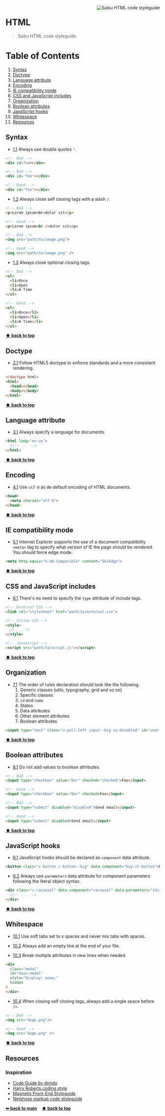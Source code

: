 <img src="https://raw.githubusercontent.com/OSBI/saiku/assets/icon-html5-256.png" alt="Saiku HTML code styleguide" align="right" />

# HTML

> Saiku HTML code styleguide.

# Table of Contents

1. [Syntax](#syntax)
2. [Doctype](#doctype)
3. [Language attribute](#language-attribute)
4. [Encoding](#encoding)
5. [IE compatibility mode](#ie-compatibility-mode)
6. [CSS and JavaScript includes](#css-and-javascript-includes)
7. [Organization](#organization)
8. [Boolean attributes](#boolean-attributes)
9. [JavaScript hooks](#javascript-hooks)
10. [Whitespace](#whitespace)
11. [Resources](#resources)

## Syntax

* [1.1](#1.1) <a name='1.1'></a> Always use double quotes `"`.

```html
<!-- Bad -->
<div id=foo></div>

<!-- Bad -->
<div id='foo'></div>

<!-- Good -->
<div id="foo"></div>
```

* [1.2](#1.2) <a name='1.2'></a> Always close self closing tags with a slash `/`.

```html
<!-- Bad -->
<p>Lorem ipsum<br>dolor sit</p>

<!-- Good -->
<p>Lorem ipsum<br />dolor sit</p>

<!-- Bad -->
<img src="path/to/image.png">

<!-- Good -->
<img src="path/to/image.png" />
```

* [1.3](#1.3) <a name='1.3'></a> Always close optional closing tags.

```html
<!-- Bad -->
<ul>
  <li>Once
  <li>Upon
  <li>A Time
</ul>

<!-- Good -->
<ul>
  <li>Once</li>
  <li>Upon</li>
  <li>A Time</li>
</ul>
```

**[⬆ back to top](#table-of-contents)**

## Doctype

* [2.1](#2.1) <a name='2.1'></a> Follow HTML5 doctype to enforce standards and a more consistent rendering.

```html
<!doctype html>
<html>
  <head></head>
  <body></body>
</html>
```

**[⬆ back to top](#table-of-contents)**

## Language attribute

* [3.1](#3.1) <a name='3.1'></a> Always specify a language for documents.

```html
<html lang="en-us">
  <!-- ... -->
</html>
```

**[⬆ back to top](#table-of-contents)**

## Encoding

* [4.1](#4.1) <a name='4.1'></a> Use `utf-8` as de default encoding of HTML documents.

```html
<head>
  <meta charset="utf-8">
</head>
```

**[⬆ back to top](#table-of-contents)**

## IE compatibility mode

* [5.1](#5.1) <a name='5.1'></a> Internet Explorer supports the use of a document compatibility `<meta>` tag to specify what version of IE the page should be rendered. You should force edge mode.

```html
<meta http-equiv="X-UA-Compatible" content="IE=Edge">
```

**[⬆ back to top](#table-of-contents)**

## CSS and JavaScript includes

* [6.1](#6.1) <a name='6.1'></a> There's no need to specify the `type` attribute of include tags.

```html
<!-- External CSS -->
<link rel="stylesheet" href="path/to/external.css">

<!-- Inline CSS -->
<style>
  /* ... */
</style>

<!-- JavaScript -->
<script src="path/to/script.js"></script>
```

**[⬆ back to top](#table-of-contents)**

## Organization

* [7.1](#7.1) <a name='7.1'></a> The order of rules declaration should look like the following.
  1. Generic classes (utils, typography, grid and so on)
  2. Specific classes
  3. `id` and `name`
  4. States
  5. Data attributes
  6. Other element attributes
  7. Boolean attributes

```html
<input type="text" class="u-pull-left input--big is-disabled" id="user-input" name="user-input" data-component="input-text" data-parameters="{value: 42}" disabled />
```

**[⬆ back to top](#table-of-contents)**

## Boolean attributes

* [8.1](#8.1) <a name='8.1'></a> Do not add values to boolean attributes.

```html
<!-- Bad -->
<input type="checkbox" value="Bar" checked="checked">Foo</input>

<!-- Good -->
<input type="checkbox" value="Bar" checked>Foo</input>

<!-- Bad -->
<input type="submit" disabled="disabled">Send email</input>

<!-- Good -->
<input type="submit" disabled>Send email</input>
```

**[⬆ back to top](#table-of-contents)**

## JavaScript hooks

* [9.1](#9.1) <a name='9.1'></a> JavaScript hooks should be declared as `component` data attribute.

```html
<button class="c-button c-button--big" data-component="buy-it-button">Buy it</button>
```

* [9.2](#9.2) <a name='9.2'></a> Always use `parameters` data attribute for component parameters following the literal object syntax.

```html
<div class="c-carousel" data-component="carousel" data-parameters="{direction: 'left-to-right', speed: 2.5, easing: 'easeOutExpo'}">
  <!-- ... -->
</div>
```

**[⬆ back to top](#table-of-contents)**

## Whitespace

* [10.1](#10.1) <a name='10.1'></a> Use soft tabs set to `4` spaces and never mix tabs with spaces.

* [10.2](#10.2) <a name='10.2'></a> Always add an empty line at the end of your file.

* [10.3](#10.3) <a name='10.3'></a> Break multiple attributes in new lines when needed.

```html
<div
  class="modal"
  id="main-modal"
  style="display: none;"
  hidden
>
</div>
```

* [10.4](#10.4) <a name='10.4'></a> When closing self closing tags, always add a single space before `/>`.

```html
<!-- Bad -->
<img src="doge.png"/>

<!-- Good -->
<img src="doge.png" />
```

**[⬆ back to top](#table-of-contents)**

## Resources

### Inspiration

* [Code Guide by @mdo](http://codeguide.co)
* [Harry Roberts coding style](http://csswizardry.com/2012/04/my-html-css-coding-style)
* [Magnetis Front-End Styleguide](https://github.com/magnetis/styleguide)
* [Netshoes markup code styleguide](https://github.com/netshoes/styleguide/blob/master/markup)

**[⬅ back to main](../../../)**&nbsp;&nbsp;&nbsp;&nbsp;**[⬆ back to top](#table-of-contents)**
